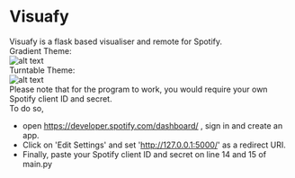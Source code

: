 # Visuafy
Visuafy is a flask based visualiser and remote for Spotify.    
Gradient Theme:  
![alt text](https://i.ibb.co/0FSbn1G/Gradient.png)    
Turntable Theme:  
![alt text](https://i.ibb.co/6YsKHsY/Turntable.png)  
Please note that for the program to work, you would require your own Spotify client ID and secret.  
To do so,  
- open https://developer.spotify.com/dashboard/ , sign in and create an app.  
- Click on 'Edit Settings' and set 'http://127.0.0.1:5000/' as a redirect URI.  
- Finally, paste your Spotify client ID and secret on line 14 and 15 of main.py
